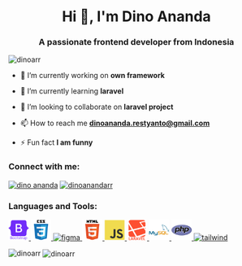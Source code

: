 <h1 align="center">Hi 👋, I'm Dino Ananda</h1>
<h3 align="center">A passionate frontend developer from Indonesia</h3>

<p align="left"> <img src="https://komarev.com/ghpvc/?username=dinoarr&label=Views&color=0f3248&style=flat-square" alt="dinoarr" /> </p>

- 🔭 I’m currently working on **own framework**

- 🌱 I’m currently learning **laravel**

- 👯 I’m looking to collaborate on **laravel project**

- 📫 How to reach me **dinoananda.restyanto@gmail.com**

- ⚡ Fun fact **I am funny**

  
<h3 align="left">Connect with me:</h3>
<p align="left">
<a href="https://linkedin.com/in/dino ananda" target="blank"><img align="center" src="https://raw.githubusercontent.com/rahuldkjain/github-profile-readme-generator/master/src/images/icons/Social/linked-in-alt.svg" alt="dino ananda" height="30" width="40" /></a>
<a href="https://instagram.com/dinoanandarr" target="blank"><img align="center" src="https://raw.githubusercontent.com/rahuldkjain/github-profile-readme-generator/master/src/images/icons/Social/instagram.svg" alt="dinoanandarr" height="30" width="40" /></a>
</p>

<h3 align="left">Languages and Tools:</h3>
<p align="left"> <a href="https://getbootstrap.com" target="_blank" rel="noreferrer"> <img src="https://raw.githubusercontent.com/devicons/devicon/master/icons/bootstrap/bootstrap-plain-wordmark.svg" alt="bootstrap" width="40" height="40"/> </a> <a href="https://www.w3schools.com/css/" target="_blank" rel="noreferrer"> <img src="https://raw.githubusercontent.com/devicons/devicon/master/icons/css3/css3-original-wordmark.svg" alt="css3" width="40" height="40"/> </a> <a href="https://www.figma.com/" target="_blank" rel="noreferrer"> <img src="https://www.vectorlogo.zone/logos/figma/figma-icon.svg" alt="figma" width="40" height="40"/> </a> <a href="https://www.w3.org/html/" target="_blank" rel="noreferrer"> <img src="https://raw.githubusercontent.com/devicons/devicon/master/icons/html5/html5-original-wordmark.svg" alt="html5" width="40" height="40"/> </a> <a href="https://developer.mozilla.org/en-US/docs/Web/JavaScript" target="_blank" rel="noreferrer"> <img src="https://raw.githubusercontent.com/devicons/devicon/master/icons/javascript/javascript-original.svg" alt="javascript" width="40" height="40"/> </a> <a href="https://laravel.com/" target="_blank" rel="noreferrer"> <img src="https://raw.githubusercontent.com/devicons/devicon/master/icons/laravel/laravel-plain-wordmark.svg" alt="laravel" width="40" height="40"/> </a> <a href="https://www.mysql.com/" target="_blank" rel="noreferrer"> <img src="https://raw.githubusercontent.com/devicons/devicon/master/icons/mysql/mysql-original-wordmark.svg" alt="mysql" width="40" height="40"/> </a> <a href="https://www.php.net" target="_blank" rel="noreferrer"> <img src="https://raw.githubusercontent.com/devicons/devicon/master/icons/php/php-original.svg" alt="php" width="40" height="40"/> </a> <a href="https://tailwindcss.com/" target="_blank" rel="noreferrer"> <img src="https://www.vectorlogo.zone/logos/tailwindcss/tailwindcss-icon.svg" alt="tailwind" width="40" height="40"/> </a> </p>

<p><img align="left" src="https://github-readme-stats.vercel.app/api/top-langs?username=dinoarr&show_icons=true&theme=tokyonight&hide_border=true&locale=en&layout=compact" alt="dinoarr" /></p>

<p>&nbsp;<img align="center" src="https://github-readme-stats.vercel.app/api?username=dinoarr&show_icons=true&theme=tokyonight&locale=en" alt="dinoarr" /></p>
